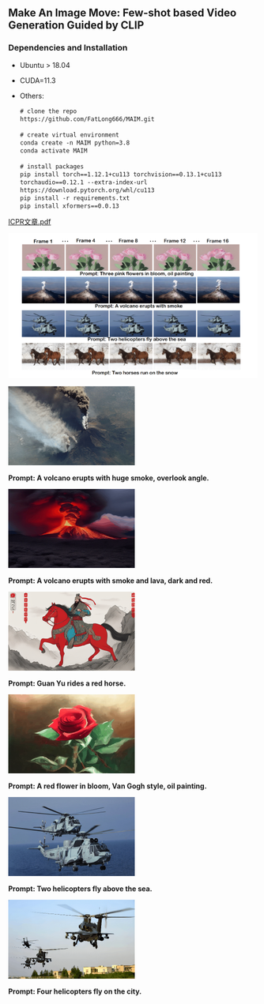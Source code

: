 ## **Make An Image Move: Few-shot based Video Generation Guided by CLIP**

### Dependencies and Installation

- Ubuntu > 18.04

- CUDA=11.3

- Others:

  ```
  # clone the repo
  https://github.com/FatLong666/MAIM.git
  
  # create virtual environment
  conda create -n MAIM python=3.8
  conda activate MAIM
  
  # install packages
  pip install torch==1.12.1+cu113 torchvision==0.13.1+cu113 torchaudio==0.12.1 --extra-index-url https://download.pytorch.org/whl/cu113
  pip install -r requirements.txt
  pip install xformers==0.0.13
  ```
[ICPR文章.pdf](https://github.com/user-attachments/files/17055596/ICPR.pdf)

  



![fig1](./assets/fig1.png)

<img src="./assets/volcano_7.gif" alt="volcano_7" style="zoom:50%;" />

**Prompt: A volcano erupts with huge smoke, overlook angle.**

<img src="./assets/volcano_13-1710816112876-10.gif" alt="volcano_13" style="zoom:50%;" />

**Prompt: A volcano erupts with smoke and lava, dark and red.**

<img src="./assets/Guan_Yu_rides_a_red_horse_ours.gif" alt="Guan_Yu_rides_a_red_horse_ours" style="zoom:50%;" />

**Prompt: Guan Yu rides a red horse.**

<img src="./assets/flower_12.gif" alt="flower_12" style="zoom:50%;" />

**Prompt: A red flower in bloom, Van Gogh style, oil painting.**

<img src="./assets/helicopter_12.gif" alt="helicopter_12" style="zoom:50%;" />

**Prompt: Two helicopters fly above the sea.**

<img src="./assets/helicopter_17.gif" alt="helicopter_17" style="zoom:50%;" />

**Prompt: Four helicopters fly on the city.**
